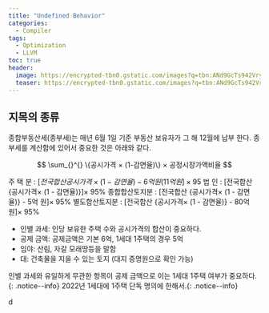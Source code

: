 ```yaml
---
title: "Undefined Behavior"
categories:
  - Compiler
tags:
  - Optimization
  - LLVM
toc: true
header:
  image: https://encrypted-tbn0.gstatic.com/images?q=tbn:ANd9GcTs942VryGg2sW4OTDaVuHRbOqzK1bOBeeyEw&usqp=CAU
  teaser: https://encrypted-tbn0.gstatic.com/images?q=tbn:ANd9GcTs942VryGg2sW4OTDaVuHRbOqzK1bOBeeyEw&usqp=CAU
---
```



## 지목의 종류

종합부동산세(종부세)는 매년 6월 1일 기준 부동산 보유자가 그 해 12월에 납부 한다. 
종부세를 계산함에 있어서 중요한 것은 아래와 같다. 


$$ \sum_{}^{} \{공시가격 × (1-감면율)\}  × 공정시장가액비율 $$


주 택 분 : $[{전국합산 공시가격× (1 - 감면율)} - 6억 원(11억 원]× 95%$
법 인 : [전국합산 {공시가격× (1 - 감면율)}]× 95%
종합합산토지분 : [전국합산 {공시가격× (1 - 감면율)} - 5억 원]× 95%
별도합산토지분 : [전국합산 {공시가격× (1 - 감면율)} - 80억 원]× 95%


* 인별 과세: 인당 보유한 주택 수와 공시가격의 합산이 중요하다.
* 공제 금액: 공제금액은 기본 6억, 1세대 1주택의 경우 5억
* 임야: 산림, 자갈 모래땅등을 말함
* 대: 건축물을 지을 수 있는 토지 (대지 증명원으로 확인 가능)

인별 과세와 유일하게 무관한 항목이 공제 금액으로 이는 1세대 1주택 여부가 중요하다.{: .notice--info}
2022년 1세대에 1주택 단독 명의에 한해서.{: .notice--info}
  

d 